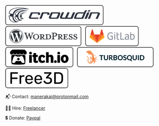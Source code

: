 [![Crowdin](./icons/crowdin.svg)](https://crowdin.com/profile/manerakai/)&nbsp;&nbsp;
[![Wordpress](./icons/wordpress.svg)](https://profiles.wordpress.org/manerakai/)&nbsp;&nbsp;
[![GitLab](./icons/gitlab.svg)](https://gitlab.com/ManeraKai)&nbsp;&nbsp;
[![ItchIo](./icons/itchio.svg)](https://manerakai.itch.io/)&nbsp;&nbsp;
[![TurboSquid](./icons/turbosquid.svg)](https://www.turbosquid.com/Search/Artists/ManeraKai)&nbsp;&nbsp;
[![Free3d](./icons/free3d.svg)](https://free3d.com/user/ajaebalbarmaja)

📬 Contact: manerakai@protonmail.com

👨‍🔧 Hire: [Freelancer](https://www.freelancer.com/u/ManeraKai)

💲 Donate: [Paypal](https://www.paypal.com/paypalme/esmailalmaleeh)
